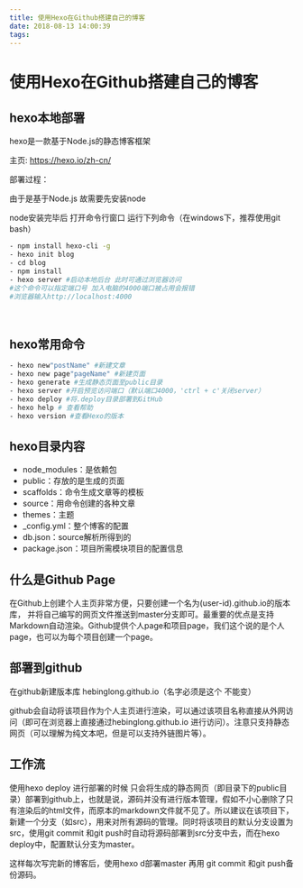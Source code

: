 ```yaml
---
title: 使用Hexo在Github搭建自己的博客
date: 2018-08-13 14:00:39
tags:
---
```


# 使用Hexo在Github搭建自己的博客

## hexo本地部署

hexo是一款基于Node.js的静态博客框架

主页: https://hexo.io/zh-cn/

部署过程：

由于是基于Node.js 故需要先安装node

node安装完毕后 打开命令行窗口 运行下列命令（在windows下，推荐使用git bash）

```bash
- npm install hexo-cli -g
- hexo init blog
- cd blog
- npm install
- hexo server #启动本地后台 此时可通过浏览器访问 
#这个命令可以指定端口号 加入电脑的4000端口被占用会报错
#浏览器输入http://localhost:4000
```

  ​

## hexo常用命令
```bash
- hexo new"postName" #新建文章
- hexo new page"pageName" #新建页面
- hexo generate #生成静态页面至public目录
- hexo server #开启预览访问端口（默认端口4000，'ctrl + c'关闭server）
- hexo deploy #将.deploy目录部署到GitHub
- hexo help # 查看帮助
- hexo version #查看Hexo的版本
```


## hexo目录内容

- node_modules：是依赖包
- public：存放的是生成的页面
- scaffolds：命令生成文章等的模板
- source：用命令创建的各种文章
- themes：主题
- _config.yml：整个博客的配置
- db.json：source解析所得到的
- package.json：项目所需模块项目的配置信息



## 什么是Github Page

​    在Github上创建个人主页非常方便，只要创建一个名为(user-id).github.io的版本库， 并将自己编写的网页文件推送到master分支即可。最重要的优点是支持Markdown自动渲染。Github提供个人page和项目page，我们这个说的是个人page，也可以为每个项目创建一个page。

## 部署到github

在github新建版本库 hebinglong.github.io（名字必须是这个 不能变）

github会自动将该项目作为个人主页进行渲染，可以通过该项目名称直接从外网访问（即可在浏览器上直接通过hebinglong.github.io 进行访问）。注意只支持静态网页（可以理解为纯文本吧，但是可以支持外链图片等）。

## 工作流

使用hexo deploy 进行部署的时候 只会将生成的静态网页（即目录下的public目录）部署到github上，也就是说，源码并没有进行版本管理，假如不小心删除了只有渲染后的html文件，而原本的markdown文件就不见了。所以建议在该项目下，新建一个分支（如src），用来对所有源码的管理。同时将该项目的默认分支设置为src，使用git commit 和git push时自动将源码部署到src分支中去，而在hexo deploy中，配置默认分支为master。

这样每次写完新的博客后，使用hexo d部署master 再用 git commit 和git push备份源码。